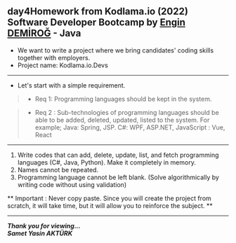 ## day4Homework from Kodlama.io (2022) Software Developer Bootcamp by [Engin DEMİROĞ](https://github.com/engindemirog) - Java

* We want to write a project where we bring candidates' coding skills together with employers.
* Project name: Kodlama.io.Devs

---

* Let's start with a simple requirement.
> * Req 1: Programming languages should be kept in the system.

> * Req 2 : Sub-technologies of programming languages should be able to be added, deleted, updated, listed to the system.
  For example; Java: Spring, JSP.
  C#: WPF, ASP.NET,
  JavaScript : Vue, React

---

1. Write codes that can add, delete, update, list, and fetch programming languages (C#, Java, Python). Make it completely in memory.
2. Names cannot be repeated.
3. Programming language cannot be left blank. (Solve algorithmically by writing code without using validation)

** Important : Never copy paste. Since you will create the project from scratch, it will take time, but it will allow you to reinforce the subject. **

---
<b><em>Thank you for viewing... <br>
Samet Yasin AKTÜRK </em></b>
